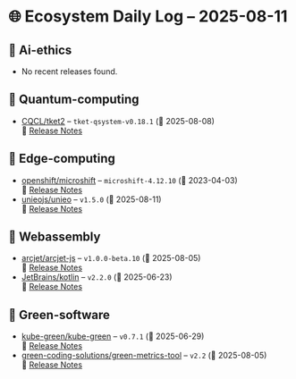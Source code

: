 # 🌐 Ecosystem Daily Log – 2025-08-11

## 🔹 Ai-ethics
- No recent releases found.

## 🔹 Quantum-computing
- [CQCL/tket2](https://github.com/CQCL/tket2/releases/tag/tket-qsystem-v0.18.1) – `tket-qsystem-v0.18.1` (📅 2025-08-08)  
  🔗 [Release Notes](https://github.com/CQCL/tket2/releases/tag/tket-qsystem-v0.18.1)

## 🔹 Edge-computing
- [openshift/microshift](https://github.com/openshift/microshift/releases/tag/microshift-4.12.10) – `microshift-4.12.10` (📅 2023-04-03)  
  🔗 [Release Notes](https://github.com/openshift/microshift/releases/tag/microshift-4.12.10)
- [unieojs/unieo](https://github.com/unieojs/unieo/releases/tag/v1.5.0) – `v1.5.0` (📅 2025-08-11)  
  🔗 [Release Notes](https://github.com/unieojs/unieo/releases/tag/v1.5.0)

## 🔹 Webassembly
- [arcjet/arcjet-js](https://github.com/arcjet/arcjet-js/releases/tag/v1.0.0-beta.10) – `v1.0.0-beta.10` (📅 2025-08-05)  
  🔗 [Release Notes](https://github.com/arcjet/arcjet-js/releases/tag/v1.0.0-beta.10)
- [JetBrains/kotlin](https://github.com/JetBrains/kotlin/releases/tag/v2.2.0) – `v2.2.0` (📅 2025-06-23)  
  🔗 [Release Notes](https://github.com/JetBrains/kotlin/releases/tag/v2.2.0)

## 🔹 Green-software
- [kube-green/kube-green](https://github.com/kube-green/kube-green/releases/tag/v0.7.1) – `v0.7.1` (📅 2025-06-29)  
  🔗 [Release Notes](https://github.com/kube-green/kube-green/releases/tag/v0.7.1)
- [green-coding-solutions/green-metrics-tool](https://github.com/green-coding-solutions/green-metrics-tool/releases/tag/v2.2) – `v2.2` (📅 2025-08-05)  
  🔗 [Release Notes](https://github.com/green-coding-solutions/green-metrics-tool/releases/tag/v2.2)